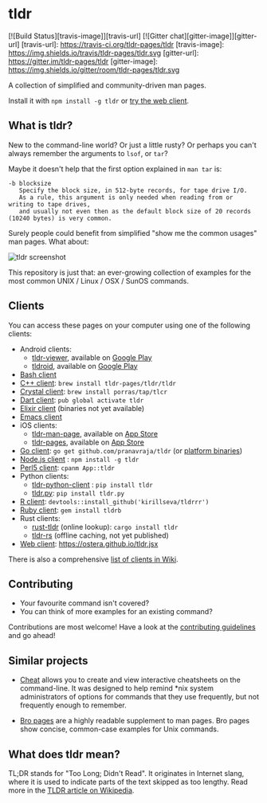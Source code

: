 # tldr

[![Build Status][travis-image]][travis-url]
[![Gitter chat][gitter-image]][gitter-url]
[travis-url]: https://travis-ci.org/tldr-pages/tldr
[travis-image]: https://img.shields.io/travis/tldr-pages/tldr.svg
[gitter-url]: https://gitter.im/tldr-pages/tldr
[gitter-image]: https://img.shields.io/gitter/room/tldr-pages/tldr.svg

A collection of simplified and community-driven man pages.

Install it with `npm install -g tldr` or [try the web client](https://ostera.github.io/tldr.jsx).

## What is tldr?

New to the command-line world? Or just a little rusty?
Or perhaps you can't always remember the arguments to `lsof`, or `tar`?

Maybe it doesn't help that the first option explained in `man tar` is:

```
-b blocksize
   Specify the block size, in 512-byte records, for tape drive I/O.
   As a rule, this argument is only needed when reading from or writing to tape drives,
   and usually not even then as the default block size of 20 records (10240 bytes) is very common.
```

Surely people could benefit from simplified "show me the common usages" man pages. What about:

![tldr screenshot](http://raw.github.com/tldr-pages/tldr/master/screenshot.png)

This repository is just that:
an ever-growing collection of examples
for the most common UNIX / Linux / OSX / SunOS commands.

## Clients

You can access these pages on your computer using one of the following clients:

- Android clients:
  - [tldr-viewer](https://github.com/gianasista/tldr-viewer), available on
    [Google Play](https://play.google.com/store/apps/details?id=de.gianasista.tldr_viewer)
  - [tldroid](https://github.com/hidroh/tldroid), available on
    [Google Play](https://play.google.com/store/apps/details?id=io.github.hidroh.tldroid)
- [Bash client](https://github.com/raylee/tldr)
- [C++ client](https://github.com/tldr-pages/tldr-cpp-client): `brew install tldr-pages/tldr/tldr`
- [Crystal client](https://github.com/porras/tlcr): `brew install porras/tap/tlcr`
- [Dart client](https://github.com/hterkelsen/tldr): `pub global activate tldr`
- [Elixir client](https://github.com/tldr-pages/tldr_elixir_client) (binaries not yet available)
- [Emacs client](https://github.com/kuanyui/tldr.el)
- iOS clients:
  - [tldr-man-page](https://github.com/freesuraj/TLDR), available on [App Store](https://appsto.re/sg/IQ0-_.i)
  - [tldr-pages](https://github.com/mflint/ios-tldr-viewer), available on [App Store](https://itunes.apple.com/us/app/tldt-pages/id1071725095?ls=1&mt=8)
- [Go client](https://github.com/pranavraja/tldr): `go get github.com/pranavraja/tldr` (or [platform binaries](https://github.com/pranavraja/tldr/releases))
- [Node.js client](https://github.com/tldr-pages/tldr-node-client) : `npm install -g tldr`
- [Perl5 client](https://github.com/shoichikaji/perl-tldr): `cpanm App::tldr`
- Python clients:
  - [tldr-python-client](https://github.com/tldr-pages/tldr-python-client) : `pip install tldr`
  - [tldr.py](https://github.com/lord63/tldr.py): `pip install tldr.py`
- [R client](https://github.com/kirillseva/tldrrr): `devtools::install_github('kirillseva/tldrrr')`
- [Ruby client](https://github.com/YellowApple/tldrb): `gem install tldrb`
- Rust clients:
    - [rust-tldr](https://github.com/rilut/rust-tldr) (online lookup): `cargo install tldr`
    - [tldr-rs](https://github.com/dbrgn/tldr-rs) (offline caching, not yet published)
- [Web client](https://github.com/ostera/tldr.jsx): https://ostera.github.io/tldr.jsx

There is also a comprehensive [list of clients in Wiki](https://github.com/tldr-pages/tldr/wiki/TLDR-clients).

## Contributing

- Your favourite command isn't covered?
- You can think of more examples for an existing command?

Contributions are most welcome!
Have a look at the [contributing guidelines](https://github.com/tldr-pages/tldr/blob/master/CONTRIBUTING.md)
and go ahead!

## Similar projects

- [Cheat](https://github.com/chrisallenlane/cheat) allows you to create and view interactive cheatsheets on the command-line. It was designed to help remind *nix system administrators of options for commands that they use frequently, but not frequently enough to remember.

- [Bro pages](http://bropages.org/) are a highly readable supplement to man pages. Bro pages show concise, common-case examples for Unix commands.

## What does tldr mean?

TL;DR stands for "Too Long; Didn't Read".
It originates in Internet slang, where it is used to indicate parts of the text skipped as too lengthy.
Read more in the [TLDR article on Wikipedia](https://en.wikipedia.org/wiki/TL;DR).
